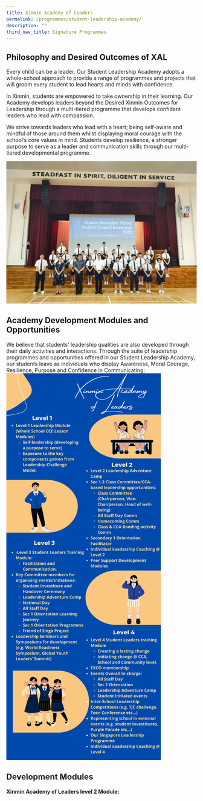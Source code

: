 ```yaml
---
title: Xinmin Academy of Leaders
permalink: /programmes/student-leadership-academy/
description: ""
third_nav_title: Signature Programmes
---
```

Philosophy and Desired Outcomes of XAL
-------


Every child can be a leader. Our Student Leadership Academy adopts a whole-school approach to provide a range of programmes and projects that will groom every student to lead hearts and minds with confidence.

In Xinmin, students are empowered to take ownership in their learning. Our Academy develops leaders beyond the Desired Xinmin Outcomes for Leadership through a multi-tiered programme that develops confident leaders who lead with compassion. 

We strive towards leaders who lead with a heart; being self-aware and mindful of those around them whilst displaying moral courage with the school’s core values in mind. Students develop resilience, a stronger purpose to serve as a leader and communication skills through our multi-tiered developmental programme.

![](/images/Xinmin%20Academy%20of%20Leaders/x_a_l_1.jpg)

Academy Development Modules and Opportunities
-------
We believe that students’ leadership qualities are also developed through their daily activities and interactions. Through the suite of leadership programmes and opportunities offered in our Student Leadership Academy, our students leave as individuals who display Awareness, Moral Courage, Resilience, Purpose and Confidence in Communicating:
![](/images/Xinmin%20Academy%20of%20Leaders/x_a_l_2.png)

Development Modules
-------
**Xinmin Academy of Leaders level 2 Module:**